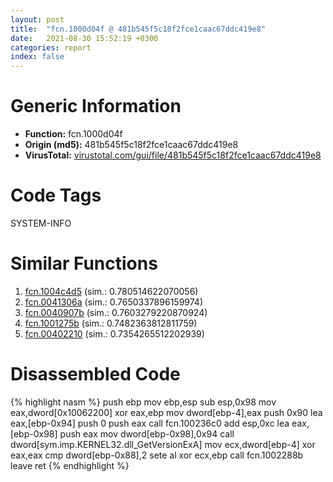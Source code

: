 ```yaml
---
layout: post
title:  "fcn.1000d04f @ 481b545f5c18f2fce1caac67ddc419e8"
date:   2021-08-30 15:52:19 +0300
categories: report
index: false
---
```


# Generic Information
- **Function:** fcn.1000d04f
- **Origin (md5):** 481b545f5c18f2fce1caac67ddc419e8
- **VirusTotal:** [virustotal.com/gui/file/481b545f5c18f2fce1caac67ddc419e8][virustotal_ref]

# Code Tags
<span class="tag" id="SYSTEM-INFO">SYSTEM-INFO</span>


# Similar Functions

1. [fcn.1004c4d5][similar_1_ref] (sim.: 0.780514622070056)
2. [fcn.0041306a][similar_2_ref] (sim.: 0.7650337896159974)
3. [fcn.0040907b][similar_3_ref] (sim.: 0.7603279220870924)
4. [fcn.1001275b][similar_4_ref] (sim.: 0.7482363812811759)
5. [fcn.00402210][similar_5_ref] (sim.: 0.7354265512202939)


# Disassembled Code

{% highlight nasm %}
push ebp
mov ebp,esp
sub esp,0x98
mov eax,dword[0x10062200]
xor eax,ebp
mov dword[ebp-4],eax
push 0x90
lea eax,[ebp-0x94]
push 0
push eax
call fcn.100236c0
add esp,0xc
lea eax,[ebp-0x98]
push eax
mov dword[ebp-0x98],0x94
call dword[sym.imp.KERNEL32.dll_GetVersionExA]
mov ecx,dword[ebp-4]
xor eax,eax
cmp dword[ebp-0x88],2
sete al
xor ecx,ebp
call fcn.1002288b
leave 
ret 
{% endhighlight %}


[similar_1_ref]: /report/fcn.1004c4d5@481b545f5c18f2fce1caac67ddc419e8
[similar_2_ref]: /report/fcn.0041306a@7b00dd8f2abf54a73bfb09681334ff78
[similar_3_ref]: /report/fcn.0040907b@a1c6b07868a0eea8f4ee5a872aa71909
[similar_4_ref]: /report/fcn.1001275b@4c3818fdf32d89a09257dbc9d3e142ea
[similar_5_ref]: /report/fcn.00402210@e2ba7f10eb234338a49853c34d7d9c56
[virustotal_ref]: https://www.virustotal.com/gui/file/481b545f5c18f2fce1caac67ddc419e8